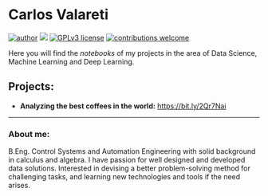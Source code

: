 # Carlos Valareti
[![author](https://raw.githubusercontent.com/caevalareti/portfolio-data-science/master/portfoliopic.jpg)](https://www.linkedin.com/in/caevalareti) [![](https://img.shields.io/badge/python-3.7+-blue.svg)](https://www.python.org/downloads/release/python-365/) [![GPLv3 license](https://img.shields.io/badge/License-GPLv3-blue.svg)](http://perso.crans.org/besson/LICENSE.html) [![contributions welcome](https://img.shields.io/badge/contributions-welcome-brightgreen.svg?style=flat)](https://github.com/caevalareti/data_science/issues)

Here you will find the *notebooks* of my projects in the area of Data Science, Machine Learning and Deep Learning.

## Projects:
* **Analyzing the best coffees in the world:** https://bit.ly/2Qr7Nai

---

### About me:
B.Eng. Control Systems and Automation Engineering with solid background in calculus and algebra. I have passion for well designed and developed data solutions. Interested in devising a better problem-solving method for challenging tasks, and learning new technologies and tools if the need arises.
